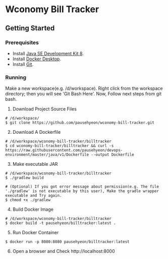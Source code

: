 # Wconomy Bill Tracker

## Getting Started
### Prerequisites
- Install [Java SE Development Kit 8](https://www.oracle.com/java/technologies/javase-jdk8-downloads.html).
- Install [Docker Desktop](https://docs.docker.com/docker-for-mac/install/).
- Install [Git](https://git-scm.com/downloads).

### Running
Make a new workspace(e.g. /d/workspace).
Right click from the workspace directory; then you will see 'Git Bash Here'.
Now, Follow next steps from git bash.

1. Download Project Source Files
```
# /d/workspace/
$ git clone https://github.com/pausehyeon/wconomy-bill-tracker.git
```

2. Download A Dockerfile
```
# /d/workspace/wconomy-bill-tracker/billtracker
$ cd wconomy-bill-tracker/billtracker && curl -s https://raw.githubusercontent.com/pausehyeon/devops-environment/master/java/v1/Dockerfile --output Dockerfile
```

3. Make executable JAR
```
# /d/workspace/wconomy-bill-tracker/billtracker
$ ./gradlew build

# (Optional) If you got error message about permission(e.g. The file './gradlew' is not executable by this user), Make the gradle wrapper executable and Try again.
$ chmod +x ./gradlew
```

4. Build Docker Image
```
# /d/workspace/wconomy-bill-tracker/billtracker
$ docker build -t pausehyeon/billtracker:latest .
```

5. Run Docker Container
```
$ docker run -p 8080:8080 pausehyeon/billtracker:latest
```

6. Open a browser and Check http://localhost:8000
